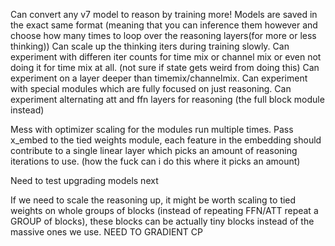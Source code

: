 Can convert any v7 model to reason by training more!
Models are saved in the exact same format (meaning that you can inference them however and choose how many times to loop over the reasoning layers(for more or less thinking))
Can scale up the thinking iters during training slowly.
Can experiment with differen iter counts for time mix or channel mix or even not doing it for time mix at all. (not sure if state gets weird from doing this)
Can experiment on a layer deeper than timemix/channelmix.
Can experiment with special modules which are fully focused on just reasoning.
Can experiment alternating att and ffn layers for reasoning (the full block module instead)

Mess with optimizer scaling for the modules run multiple times.
Pass x_embed to the tied weights module, each feature in the embedding should contribute to a single linear layer which picks an amount of reasoning iterations to use. (how the fuck can i do this where it picks an amount)

Need to test upgrading models next

If we need to scale the reasoning up, it might be worth scaling to tied weights on whole groups of blocks (instead of repeating FFN/ATT repeat a GROUP of blocks), these blocks can be actually tiny blocks instead of the massive ones we use.
NEED TO GRADIENT CP